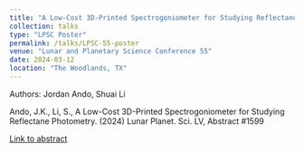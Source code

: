 ```yaml
---
title: "A Low-Cost 3D-Printed Spectrogoniometer for Studying Reflectane Photometry (*)"
collection: talks
type: "LPSC Poster"
permalink: /talks/LPSC-55-poster
venue: "Lunar and Planetary Science Conference 55"
date: 2024-03-12
location: "The Woodlands, TX"
---
```


Authors: Jordan Ando, Shuai Li

Ando, J.K., Li, S.,  A Low-Cost 3D-Printed Spectrogoniometer for Studying Reflectane Photometry. (2024) Lunar Planet. Sci. LV, Abstract #1599

[Link to abstract](https://www.hou.usra.edu/meetings/lpsc2024/pdf/1599.pdf)



